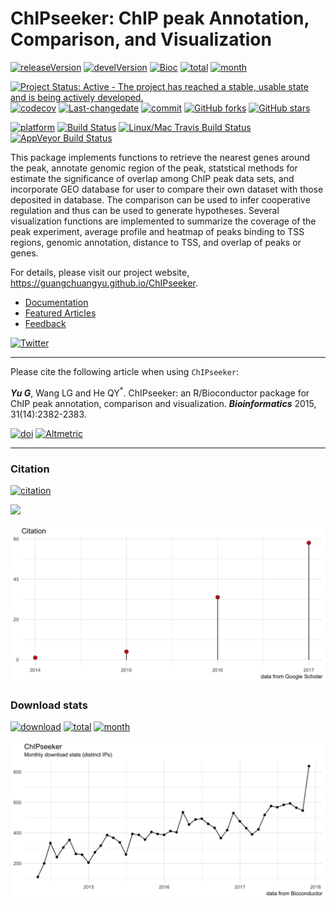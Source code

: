 ChIPseeker: ChIP peak Annotation, Comparison, and Visualization
===============================================================

[![releaseVersion](https://img.shields.io/badge/release%20version-1.14.0-green.svg?style=flat)](https://bioconductor.org/packages/ChIPseeker) [![develVersion](https://img.shields.io/badge/devel%20version-1.15.2-green.svg?style=flat)](https://github.com/guangchuangyu/ChIPseeker) [![Bioc](http://www.bioconductor.org/shields/years-in-bioc/ChIPseeker.svg)](https://www.bioconductor.org/packages/devel/bioc/html/ChIPseeker.html#since) [![total](https://img.shields.io/badge/downloads-18188/total-blue.svg?style=flat)](https://bioconductor.org/packages/stats/bioc/ChIPseeker) [![month](https://img.shields.io/badge/downloads-838/month-blue.svg?style=flat)](https://bioconductor.org/packages/stats/bioc/ChIPseeker)

[![Project Status: Active - The project has reached a stable, usable state and is being actively developed.](http://www.repostatus.org/badges/latest/active.svg)](http://www.repostatus.org/#active) [![codecov](https://codecov.io/gh/GuangchuangYu/ChIPseeker/branch/master/graph/badge.svg)](https://codecov.io/gh/GuangchuangYu/ChIPseeker/) [![Last-changedate](https://img.shields.io/badge/last%20change-2017--12--12-green.svg)](https://github.com/GuangchuangYu/ChIPseeker/commits/master) [![commit](http://www.bioconductor.org/shields/commits/bioc/ChIPseeker.svg)](https://www.bioconductor.org/packages/devel/bioc/html/ChIPseeker.html#svn_source) [![GitHub forks](https://img.shields.io/github/forks/GuangchuangYu/ChIPseeker.svg)](https://github.com/GuangchuangYu/ChIPseeker/network) [![GitHub stars](https://img.shields.io/github/stars/GuangchuangYu/ChIPseeker.svg)](https://github.com/GuangchuangYu/ChIPseeker/stargazers)

[![platform](http://www.bioconductor.org/shields/availability/devel/ChIPseeker.svg)](https://www.bioconductor.org/packages/devel/bioc/html/ChIPseeker.html#archives) [![Build Status](http://www.bioconductor.org/shields/build/devel/bioc/ChIPseeker.svg)](https://bioconductor.org/checkResults/devel/bioc-LATEST/ChIPseeker/) [![Linux/Mac Travis Build Status](https://img.shields.io/travis/GuangchuangYu/ChIPseeker/master.svg?label=Mac%20OSX%20%26%20Linux)](https://travis-ci.org/GuangchuangYu/ChIPseeker) [![AppVeyor Build Status](https://img.shields.io/appveyor/ci/Guangchuangyu/ChIPseeker/master.svg?label=Windows)](https://ci.appveyor.com/project/GuangchuangYu/ChIPseeker)

This package implements functions to retrieve the nearest genes around the peak, annotate genomic region of the peak, statstical methods for estimate the significance of overlap among ChIP peak data sets, and incorporate GEO database for user to compare their own dataset with those deposited in database. The comparison can be used to infer cooperative regulation and thus can be used to generate hypotheses. Several visualization functions are implemented to summarize the coverage of the peak experiment, average profile and heatmap of peaks binding to TSS regions, genomic annotation, distance to TSS, and overlap of peaks or genes.

For details, please visit our project website, <https://guangchuangyu.github.io/ChIPseeker>.

-   [Documentation](https://guangchuangyu.github.io/ChIPseeker/documentation/)
-   [Featured Articles](https://guangchuangyu.github.io/ChIPseeker/featuredArticles/)
-   [Feedback](https://guangchuangyu.github.io/ChIPseeker/#feedback)

[![Twitter](https://img.shields.io/twitter/url/https/github.com/GuangchuangYu/ChIPseeker.svg?style=social)](https://twitter.com/intent/tweet?hashtags=ChIPseeker&url=http://bioinformatics.oxfordjournals.org/content/31/14/2382&screen_name=guangchuangyu)

------------------------------------------------------------------------

Please cite the following article when using `ChIPseeker`:

***Yu G***, Wang LG and He QY<sup>\*</sup>. ChIPseeker: an R/Bioconductor package for ChIP peak annotation, comparison and visualization. ***Bioinformatics*** 2015, 31(14):2382-2383.

[![doi](https://img.shields.io/badge/doi-10.1093/bioinformatics/btv145-green.svg?style=flat)](http://dx.doi.org/10.1093/bioinformatics/btv145) [![Altmetric](https://img.shields.io/badge/Altmetric-31-green.svg?style=flat)](https://www.altmetric.com/details/3781087)

------------------------------------------------------------------------

### Citation

[![citation](https://img.shields.io/badge/cited%20by-94-green.svg?style=flat)](https://scholar.google.com.hk/scholar?oi=bibs&hl=en&cites=12053363057899219488)

![](https://img.shields.io/badge/ESI-Highly%20Cited%20Paper-green.svg?style=flat)

<img src="docs/images/citation.png" width="890"/>

### Download stats

[![download](http://www.bioconductor.org/shields/downloads/ChIPseeker.svg)](https://bioconductor.org/packages/stats/bioc/ChIPseeker) [![total](https://img.shields.io/badge/downloads-18188/total-blue.svg?style=flat)](https://bioconductor.org/packages/stats/bioc/ChIPseeker) [![month](https://img.shields.io/badge/downloads-838/month-blue.svg?style=flat)](https://bioconductor.org/packages/stats/bioc/ChIPseeker)

<img src="docs/images/dlstats.png" width="890"/>
